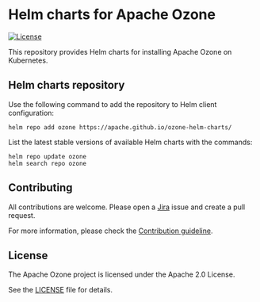 <!--
  Licensed to the Apache Software Foundation (ASF) under one or more
  contributor license agreements.  See the NOTICE file distributed with
  this work for additional information regarding copyright ownership.
  The ASF licenses this file to You under the Apache License, Version 2.0
  (the "License"); you may not use this file except in compliance with
  the License.  You may obtain a copy of the License at

      http://www.apache.org/licenses/LICENSE-2.0

  Unless required by applicable law or agreed to in writing, software
  distributed under the License is distributed on an "AS IS" BASIS,
  WITHOUT WARRANTIES OR CONDITIONS OF ANY KIND, either express or implied.
  See the License for the specific language governing permissions and
  limitations under the License.
-->

# Helm charts for Apache Ozone

[![License](https://img.shields.io/badge/License-Apache%202.0-blue.svg)](https://opensource.org/licenses/Apache-2.0)

This repository provides Helm charts for installing Apache Ozone on Kubernetes.

## Helm charts repository
Use the following command to add the repository to Helm client configuration:
```shell
helm repo add ozone https://apache.github.io/ozone-helm-charts/
```
List the latest stable versions of available Helm charts with the commands:
```shell
helm repo update ozone
helm search repo ozone
```

## Contributing

All contributions are welcome.
Please open a [Jira](https://issues.apache.org/jira/projects/HDDS/issues) issue and create a pull request.

For more information, please check the [Contribution guideline](https://github.com/apache/ozone/blob/master/CONTRIBUTING.md).

## License

The Apache Ozone project is licensed under the Apache 2.0 License.

See the [LICENSE](./LICENSE) file for details.
